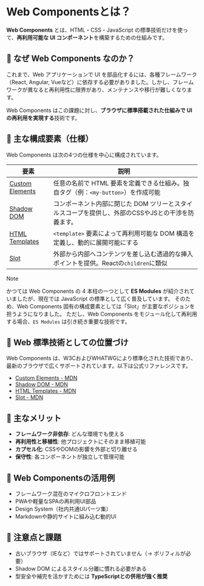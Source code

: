 # Web Componentsとは？

**Web Components** とは、HTML・CSS・JavaScript の標準技術だけを使って、**再利用可能な UI コンポーネント**を構築するための仕組みです。


## 🔹 なぜ Web Components なのか？

これまで、Web アプリケーションで UI を部品化するには、各種フレームワーク（React, Angular, Vueなど）に依存する必要がありました。しかし、フレームワークが異なると再利用性に限界があり、メンテナンスや移行が難しくなります。

Web Components はこの課題に対し、**ブラウザに標準搭載された仕組みで UI の再利用を実現する**技術です。


## 🔹 主な構成要素（仕様）

Web Components は次の4つの仕様を中心に構成されています。

|要素|説明|
|---|---|
|[Custom Elements](./custom-elements)|任意の名前で HTML 要素を定義できる仕組み。独自タグ（例：`<my-button>`）を作成可能|
|[Shadow DOM](./shadow-dom)|コンポーネント内部に閉じた DOM ツリーとスタイルスコープを提供し、外部のCSSやJSとの干渉を防義ます。|
|[HTML Templates](./html-templates)|`<template>` 要素によって再利用可能な DOM 構造を定義し、動的に展開可能にする|
|[Slot](./slot)|外部から内部へコンテンツを差し込む透過的な挿入ポイントを提供。Reactの`children`に類似|

> [!NOTE]
> かつては Web Components の 4 本柱の一つとして **ES Modules** が紹介されていましたが、現在では JavaScript の標準として広く普及しています。
> そのため、Web Components 固有の構成要素としては「Slot」が主要なポジションを担うようになりました。
> ただし、Web Components をモジュール化して再利用する場合、`ES Modules` は引き続き重要な技術です。


## 🔹 Web 標準技術としての位置づけ

Web Components は、W3CおよびWHATWGにより標準化された技術であり、最新のブラウザで広くサポートされています。以下は公式リファレンスです。

- [Custom Elements - MDN](https://developer.mozilla.org/ja/docs/Web/Web_Components/Using_custom_elements)
- [Shadow DOM - MDN](https://developer.mozilla.org/ja/docs/Web/Web_Components/Using_shadow_DOM)
- [HTML Templates - MDN](https://developer.mozilla.org/ja/docs/Web/HTML/Element/template)
- [Slot - MDN](https://developer.mozilla.org/ja/docs/Web/HTML/Element/slot)


## 🔹 主なメリット

- **フレームワーク非依存**: どんな環境でも使える
- **再利用性と移植性**: 他プロジェクトにそのまま移植可能
- **カプセル化**: CSSやDOMの影響を外部と切り離せる
- **保守性**: 各コンポーネントが独立して管理可能


## 🔹 Web Componentsの活用例

- フレームワーク混在のマイクロフロントエンド
- PWAや軽量なSPAの再利用UI部品
- Design System（社内共通UIパーツ集）
- Markdownや静的サイトに組み込む動的UI


## 🔹 注意点と課題

- 古いブラウザ（IEなど）ではサポートされていません（→ ポリフィルが必要）
- Shadow DOM によるスタイル分離に慣れる必要がある
- 型安全や補完を活かすためには **TypeScriptとの併用が強く推奨**

